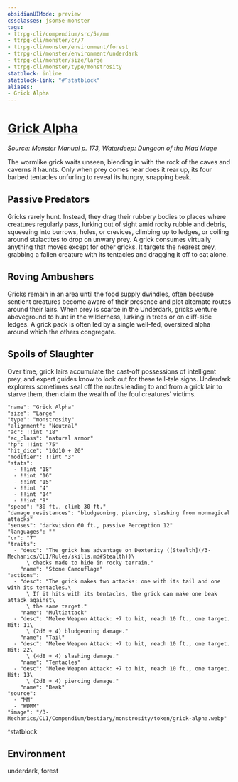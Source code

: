 ```yaml
---
obsidianUIMode: preview
cssclasses: json5e-monster
tags:
- ttrpg-cli/compendium/src/5e/mm
- ttrpg-cli/monster/cr/7
- ttrpg-cli/monster/environment/forest
- ttrpg-cli/monster/environment/underdark
- ttrpg-cli/monster/size/large
- ttrpg-cli/monster/type/monstrosity
statblock: inline
statblock-link: "#^statblock"
aliases:
- Grick Alpha
---
```

# [Grick Alpha](3-Mechanics\CLI\Compendium\bestiary\monstrosity/grick-alpha.md)
*Source: Monster Manual p. 173, Waterdeep: Dungeon of the Mad Mage*  

The wormlike grick waits unseen, blending in with the rock of the caves and caverns it haunts. Only when prey comes near does it rear up, its four barbed tentacles unfurling to reveal its hungry, snapping beak.

## Passive Predators

Gricks rarely hunt. Instead, they drag their rubbery bodies to places where creatures regularly pass, lurking out of sight amid rocky rubble and debris, squeezing into burrows, holes, or crevices, climbing up to ledges, or coiling around stalactites to drop on unwary prey. A grick consumes virtually anything that moves except for other gricks. It targets the nearest prey, grabbing a fallen creature with its tentacles and dragging it off to eat alone.

## Roving Ambushers

Gricks remain in an area until the food supply dwindles, often because sentient creatures become aware of their presence and plot alternate routes around their lairs. When prey is scarce in the Underdark, gricks venture aboveground to hunt in the wilderness, lurking in trees or on cliff-side ledges. A grick pack is often led by a single well-fed, oversized alpha around which the others congregate.

## Spoils of Slaughter

Over time, grick lairs accumulate the cast-off possessions of intelligent prey, and expert guides know to look out for these tell-tale signs. Underdark explorers sometimes seal off the routes leading to and from a grick lair to starve them, then claim the wealth of the foul creatures' victims.

```statblock
"name": "Grick Alpha"
"size": "Large"
"type": "monstrosity"
"alignment": "Neutral"
"ac": !!int "18"
"ac_class": "natural armor"
"hp": !!int "75"
"hit_dice": "10d10 + 20"
"modifier": !!int "3"
"stats":
  - !!int "18"
  - !!int "16"
  - !!int "15"
  - !!int "4"
  - !!int "14"
  - !!int "9"
"speed": "30 ft., climb 30 ft."
"damage_resistances": "bludgeoning, piercing, slashing from nonmagical attacks"
"senses": "darkvision 60 ft., passive Perception 12"
"languages": ""
"cr": "7"
"traits":
  - "desc": "The grick has advantage on Dexterity ([Stealth](/3-Mechanics/CLI/Rules/skills.md#Stealth))\
      \ checks made to hide in rocky terrain."
    "name": "Stone Camouflage"
"actions":
  - "desc": "The grick makes two attacks: one with its tail and one with its tentacles.\
      \ If it hits with its tentacles, the grick can make one beak attack against\
      \ the same target."
    "name": "Multiattack"
  - "desc": "Melee Weapon Attack: +7 to hit, reach 10 ft., one target. Hit: 11\
      \ (2d6 + 4) bludgeoning damage."
    "name": "Tail"
  - "desc": "Melee Weapon Attack: +7 to hit, reach 10 ft., one target. Hit: 22\
      \ (4d8 + 4) slashing damage."
    "name": "Tentacles"
  - "desc": "Melee Weapon Attack: +7 to hit, reach 10 ft., one target. Hit: 13\
      \ (2d8 + 4) piercing damage."
    "name": "Beak"
"source":
  - "MM"
  - "WDMM"
"image": "/3-Mechanics/CLI/Compendium/bestiary/monstrosity/token/grick-alpha.webp"
```
^statblock

## Environment

underdark, forest